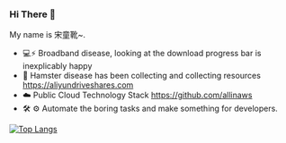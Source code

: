 
### Hi There 👋

My name is 宋童靴~.

- :computer::zap: Broadband disease, looking at the download progress bar is inexplicably happy
- :hamster: Hamster disease has been collecting and collecting resources  https://aliyundriveshares.com
- :cloud: Public Cloud Technology Stack https://github.com/allinaws
- 🛠️ ⚙️ Automate the boring tasks and make something for developers.


[![Top Langs](https://github-readme-stats.vercel.app/api/top-langs/?username=15b883&layout=compact)](https://github.com/15b883/github-readme-stats)

